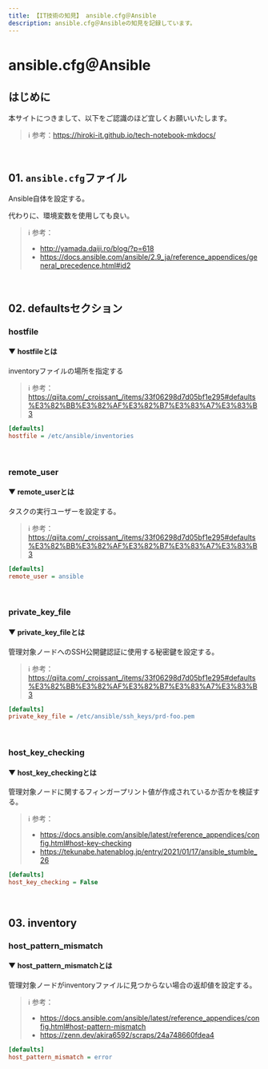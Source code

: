```yaml
---
title: 【IT技術の知見】 ansible.cfg＠Ansible
description: ansible.cfg＠Ansibleの知見を記録しています。
---
```


# ansible.cfg＠Ansible

## はじめに

本サイトにつきまして、以下をご認識のほど宜しくお願いいたします。



> ℹ️ 参考：https://hiroki-it.github.io/tech-notebook-mkdocs/

<br>

## 01. ```ansible.cfg```ファイル

Ansible自体を設定する。

代わりに、環境変数を使用しても良い。



> ℹ️ 参考：
> 
> - http://yamada.daiji.ro/blog/?p=618
> - https://docs.ansible.com/ansible/2.9_ja/reference_appendices/general_precedence.html#id2

<br>

## 02. defaultsセクション

### hostfile

#### ▼ hostfileとは

inventoryファイルの場所を指定する

> ℹ️ 参考：https://qiita.com/_croissant_/items/33f06298d7d05bf1e295#defaults%E3%82%BB%E3%82%AF%E3%82%B7%E3%83%A7%E3%83%B3

```ini
[defaults]
hostfile = /etc/ansible/inventories
```

<br>

### remote_user

#### ▼ remote_userとは

タスクの実行ユーザーを設定する。



> ℹ️ 参考：https://qiita.com/_croissant_/items/33f06298d7d05bf1e295#defaults%E3%82%BB%E3%82%AF%E3%82%B7%E3%83%A7%E3%83%B3

```ini
[defaults]
remote_user = ansible
```

<br>

### private_key_file

#### ▼ private_key_fileとは

管理対象ノードへのSSH公開鍵認証に使用する秘密鍵を設定する。



> ℹ️ 参考：https://qiita.com/_croissant_/items/33f06298d7d05bf1e295#defaults%E3%82%BB%E3%82%AF%E3%82%B7%E3%83%A7%E3%83%B3

```ini
[defaults]
private_key_file = /etc/ansible/ssh_keys/prd-foo.pem
```

<br>

### host_key_checking

#### ▼ host_key_checkingとは

管理対象ノードに関するフィンガープリント値が作成されているか否かを検証する。



> ℹ️ 参考：
> 
> - https://docs.ansible.com/ansible/latest/reference_appendices/config.html#host-key-checking
> - https://tekunabe.hatenablog.jp/entry/2021/01/17/ansible_stumble_26

```ini
[defaults]
host_key_checking = False
```

<br>

## 03. inventory

### host_pattern_mismatch

#### ▼ host_pattern_mismatchとは

管理対象ノードがinventoryファイルに見つからない場合の返却値を設定する。



> ℹ️ 参考：
> 
> - https://docs.ansible.com/ansible/latest/reference_appendices/config.html#host-pattern-mismatch
> - https://zenn.dev/akira6592/scraps/24a748660fdea4

```ini
[defaults]
host_pattern_mismatch = error
```

<br>
